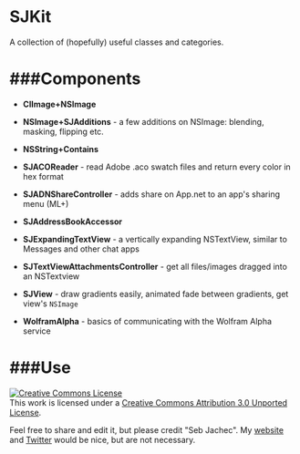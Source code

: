 SJKit
=====

A collection of (hopefully) useful classes and categories.

###Components
===

* **CIImage+NSImage**

* **NSImage+SJAdditions** - a few additions on NSImage: blending, masking, flipping etc.

* **NSString+Contains**

* **SJACOReader** - read Adobe .aco swatch files and return every color in hex format

* **SJADNShareController** - adds share on App.net to an app's sharing menu (ML+)

* **SJAddressBookAccessor**

* **SJExpandingTextView** - a vertically expanding NSTextView, similar to Messages and other chat apps

* **SJTextViewAttachmentsController** - get all files/images dragged into an NSTextview

* **SJView** - draw gradients easily, animated fade between gradients, get view's ```NSImage```

* **WolframAlpha** - basics of communicating with the Wolfram Alpha service

###Use
===
<a rel="license" href="http://creativecommons.org/licenses/by/3.0/"><img alt="Creative Commons License" style="border-width:0" src="http://i.creativecommons.org/l/by/3.0/88x31.png" /></a><br />This work is licensed under a <a rel="license" href="http://creativecommons.org/licenses/by/3.0/">Creative Commons Attribution 3.0 Unported License</a>.

Feel free to share and edit it, but please credit "Seb Jachec". My [website](http://sebj.me) and [Twitter](http://twitter.com/iamsebj) would be nice, but are not necessary.